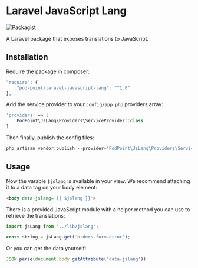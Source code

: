 # Laravel JavaScript Lang

[![Packagist](https://img.shields.io/packagist/v/Pod-Point/laravel-javascript-lang.svg)](https://packagist.org/packages/pod-point/laravel-javascript-lang)

A Laravel package that exposes translations to JavaScript.

## Installation

Require the package in composer:

```javascript
"require": {
    "pod-point/laravel-javascript-lang": "^1.0"
},
```

Add the service provider to your `config/app.php` providers array:

```php
'providers' => [
    PodPoint\JsLang\Providers\ServiceProvider::class
]
```

Then finally, publish the config files:

```php
php artisan vendor:publish --provider="PodPoint\JsLang\Providers\ServiceProvider"
```

## Usage

Now the varable `$jslang` is available in your view. We recommend attaching it to a data tag on your body element:

```html
<body data-jslang='{{ $jslang }}'>
```

There is a provided JavaScript module with a helper method you can use to retrieve the translations:

```js
import jsLang from '../lib/jslang';

const string = jsLang.get('orders.form.error');
```

Or you can get the data yourself:

```js
JSON.parse(document.body.getAttribute('data-jslang'))
```
